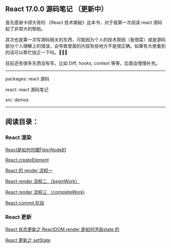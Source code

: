 ## React 17.0.0 源码笔记 （更新中）

首先感谢卡颂大哥的 《React 技术揭秘》这本书，对于我第一次阅读 react 源码起了非常大的帮助。

其次也是第一次写源码相关的东西，可能因为个人的技术原因（我很菜）或是源码部分个人理解上的错误，会导致里面的内容有些地方不是很正确。如果有大佬看到的话可以帮忙指正一下吗。🙏🙏🙏


目前还有很多东西没有写，比如 Diff, hooks, context 等等，后面会慢慢补充。

------------------------------------------------

packages: react 源码

react:  react 源码笔记

src: demos

---------------------------------

阅读目录：
------------------------------------------------

###  React 渲染

[React是如何创建FiberNode的](https://github.com/WangYueYang/react-code-test/blob/master/react/React%E6%98%AF%E5%A6%82%E4%BD%95%E5%88%9B%E5%BB%BAFiberNode%E7%9A%84.md)

[React.createElement](https://github.com/WangYueYang/react-code-test/blob/master/react/React.createElement.md)

[React 的 render 流程一](https://github.com/WangYueYang/react-code-test/blob/master/react/React%20%E7%9A%84%20render%E6%B5%81%E7%A8%8B%20%E4%B8%80.md)

[React render 流程二 （beginWork）](https://github.com/WangYueYang/react-code-test/blob/master/react/React%20render%20%E6%B5%81%E7%A8%8B%E4%BA%8C%20%EF%BC%88beginWork%EF%BC%89.md)

[React render 流程三 （completeWork)](https://github.com/WangYueYang/react-code-test/blob/master/react/React%20render%20%E6%B5%81%E7%A8%8B%E4%B8%89%20%EF%BC%88completeWork%EF%BC%89.md)

[React commit 阶段](https://github.com/WangYueYang/react-code-test/blob/master/react/React%20commit%20%E9%98%B6%E6%AE%B5.md)


### React 更新

[React 状态更新之 ReactDOM.render 是如何渲染state 的](https://github.com/WangYueYang/react-code-test/blob/master/react/React%20%E7%8A%B6%E6%80%81%E6%9B%B4%E6%96%B0%E4%B9%8B%20ReactDOM.render%20%E6%98%AF%E5%A6%82%E4%BD%95%E6%B8%B2%E6%9F%93state%20%E7%9A%84.md)

[React 更新之 setState](https://github.com/WangYueYang/react-code-test/blob/master/react/React%20%E6%9B%B4%E6%96%B0%E4%B9%8B%20setState.md)
